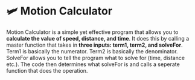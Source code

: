 # 🛩 Motion Calculator

Motion Calculator is a simple yet effective program that allows you to __calculate the value of speed, distance, and time__. It does this by calling a master function that takes in __three inputs: term1, term2, and solveFor__. Term1 is basically the numerator. Term2 is basically the denominator. SolveFor allows you to tell the program what to solve for (time, distance etc.). The code then determines what solveFor is and calls a seperate function that does the operation. 
